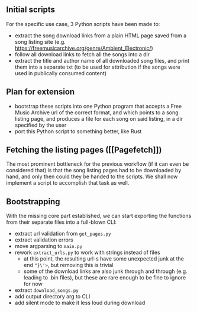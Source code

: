 ## Initial scripts
For the specific use case, 3 Python scripts have been made to:
- extract the song download links from a plain HTML page saved from a song listing site (e.g. https://freemusicarchive.org/genre/Ambient_Electronic/)
- follow all download links to fetch all the songs into a dir
- extract the title and author name of all downloaded song files, and print them into a separate txt (to be used for attribution if the songs were used in publically consumed content)

## Plan for extension
- bootstrap these scripts into one Python program that accepts a Free Music Archive url of the correct format, and which points to a song listing page, and produces a file for each song on said listing, in a dir specified by the user
- port this Python script to something better, like Rust

## Fetching the listing pages ([[Pagefetch]])
The most prominent bottleneck for the previous workflow (if it can even be considered that) is that the song listing pages had to be downloaded by hand, and only then could they be handed to the scripts. We shall now implement a script to accomplish that task as well.

## Bootstrapping
With the missing core part established, we can start exporting the functions from their separate files into a full-blown CLI:
- extract url validation from `get_pages.py`
- extract validation errors
- move argparsing to `main.py`
- rework `extract_urls.py` to work with strings instead of files
	- at this point, the resulting url-s have some unexpected junk at the end `"}\'>`, but removing this is trivial
	- some of the download links are also junk through and through (e.g. leading to .bin files), but these are rare enough to be fine to ignore for now
- extract `download_songs.py`
- add output directory arg to CLI
- add silent mode to make it less loud during download